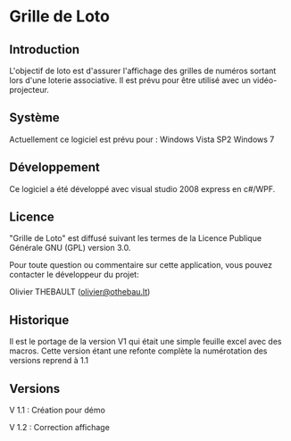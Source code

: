 ﻿Grille de Loto
==============

Introduction
------------

L'objectif de loto est d'assurer l'affichage des grilles de numéros sortant lors d'une loterie associative.
Il est prévu pour être utilisé avec un vidéo-projecteur.

Système
----------

Actuellement ce logiciel est prévu pour : 
Windows Vista SP2
Windows 7

Développement
-------------

Ce logiciel a été développé avec visual studio 2008 express en c#/WPF. 

Licence
-------

"Grille de Loto" est diffusé suivant les termes de la Licence Publique Générale GNU (GPL) version 3.0.

Pour toute question ou commentaire sur cette application, vous pouvez contacter le développeur du projet:

Olivier THEBAULT (olivier@othebau.lt)

Historique
----------

Il est le portage de la version V1 qui était une simple feuille excel avec des macros. Cette version étant une refonte complète
la numérotation des versions reprend à 1.1

Versions
--------

V 1.1 : Création pour démo

V 1.2 : Correction affichage
